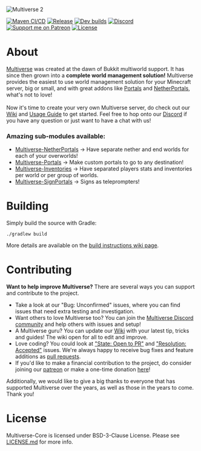 ![Multiverse 2](config/multiverse2-long.png)

[![Maven CI/CD](https://github.com/Multiverse/Multiverse-Core/actions/workflows/build.yml/badge.svg)](https://github.com/Multiverse/Multiverse-Core/actions/workflows/build.yml)
[![Release](https://img.shields.io/nexus/r/com.onarandombox.multiversecore/Multiverse-Core?label=release&server=https%3A%2F%2Frepo.onarandombox.com%2F)](https://dev.bukkit.org/projects/multiverse-core)
[![Dev builds](https://img.shields.io/nexus/s/com.onarandombox.multiversecore/Multiverse-Core?label=dev%20builds&server=http%3A%2F%2Frepo.onarandombox.com%2F)](https://ci.onarandombox.com/job/Multiverse-Core/)
[![Discord](https://img.shields.io/discord/325459248047980545?label=discord&logo=discord)](https://discord.gg/NZtfKky)
[![Support me on Patreon](https://img.shields.io/endpoint.svg?url=https%3A%2F%2Fshieldsio-patreon.vercel.app%2Fapi%3Fusername%3Ddumptruckman%26type%3Dpatrons&style=flat)](https://patreon.com/dumptruckman)
[![License](https://img.shields.io/github/license/Multiverse/Multiverse-Core)](LICENSE.md)

About
========
[Multiverse](https://dev.bukkit.org/projects/multiverse-core) was created at the dawn of Bukkit multiworld support. It has since then grown into a **complete world management solution!** Multiverse provides the easiest to use world management solution for your Minecraft server, big or small, and with great addons like [Portals](https://dev.bukkit.org/projects/multiverse-portals) and [NetherPortals](https://dev.bukkit.org/projects/multiverse-netherportals/), what's not to love!
<br><br>
Now it's time to create your very own Multiverse server, do check out our [Wiki](https://github.com/Multiverse/Multiverse-Core/wiki) and [Usage Guide](https://github.com/Multiverse/Multiverse-Core/wiki/Basics) to get started. Feel free to hop onto our [Discord](https://discord.gg/NZtfKky) if you have any question or just want to have a chat with us!

### Amazing sub-modules available:
* [Multiverse-NetherPortals](https://github.com/Multiverse/Multiverse-NetherPortals) -> Have separate nether and end worlds for each of your overworlds!
* [Multiverse-Portals](https://github.com/Multiverse/Multiverse-Portals) -> Make custom portals to go to any destination!
* [Multiverse-Inventories](https://github.com/Multiverse/Multiverse-Inventories) -> Have separated players stats and inventories per world or per group of worlds.
* [Multiverse-SignPortals](https://github.com/Multiverse/Multiverse-SignPortals) -> Signs as teleprompters!

Building
========
Simply build the source with Gradle:
```
./gradlew build
```
More details are available on the [build instructions wiki page](https://github.com/Multiverse/Multiverse-Core/wiki/Building).


Contributing
=======
**Want to help improve Multiverse?** There are several ways you can support and contribute to the project.
* Take a look at our "Bug: Unconfirmed" issues, where you can find issues that need extra testing and investigation.
* Want others to love Multiverse too? You can join the [Multiverse Discord community](https://discord.gg/NZtfKky) and help others with issues and setup!
* A Multiverse guru? You can update our [Wiki](https://github.com/Multiverse/Multiverse-Core/wiki) with your latest tip, tricks and guides! The wiki open for all to edit and improve.
* Love coding? You could look at ["State: Open to PR"](https://github.com/Multiverse/Multiverse-Core/labels/State%3A%20Open%20to%20PR) and ["Resolution: Accepted"](https://github.com/Multiverse/Multiverse-Core/labels/Resolution%3A%20Accepted) issues. We're always happy to receive bug fixes and feature additions as [pull requests](https://www.freecodecamp.org/news/how-to-make-your-first-pull-request-on-github-3/).
* If you'd like to make a financial contribution to the project, do consider joining our [patreon](https://www.patreon.com/dumptruckman) or make a one-time donation [here](https://paypal.me/dumptruckman)!

Additionally, we would like to give a big thanks to everyone that has supported Multiverse over the years, as well as those in the years to come. Thank you!

License
=======
Multiverse-Core is licensed under BSD-3-Clause License. Please see [LICENSE.md](LICENSE.md) for more info.
